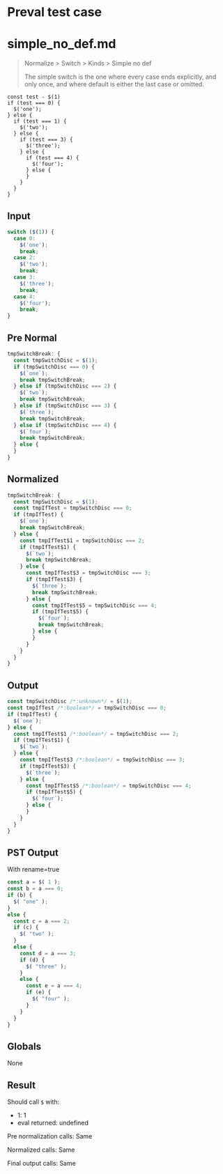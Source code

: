 # Preval test case

# simple_no_def.md

> Normalize > Switch > Kinds > Simple no def
>
> The simple switch is the one where every case ends explicitly, and only once, and where default is either the last case or omitted.

```
const test - $(1)
if (test === 0) {
  $('one');
} else {
  if (test === 1) {
    $('two');
  } else {
    if (test === 3) {
      $('three');
    } else {
      if (test === 4) {
        $('four');
      } else {
      }
    }
  }
}
```

## Input

`````js filename=intro
switch ($(1)) {
  case 0:
    $('one');
    break;
  case 2:
    $('two');
    break;
  case 3:
    $('three');
    break;
  case 4:
    $('four');
    break;
}
`````

## Pre Normal


`````js filename=intro
tmpSwitchBreak: {
  const tmpSwitchDisc = $(1);
  if (tmpSwitchDisc === 0) {
    $(`one`);
    break tmpSwitchBreak;
  } else if (tmpSwitchDisc === 2) {
    $(`two`);
    break tmpSwitchBreak;
  } else if (tmpSwitchDisc === 3) {
    $(`three`);
    break tmpSwitchBreak;
  } else if (tmpSwitchDisc === 4) {
    $(`four`);
    break tmpSwitchBreak;
  } else {
  }
}
`````

## Normalized


`````js filename=intro
tmpSwitchBreak: {
  const tmpSwitchDisc = $(1);
  const tmpIfTest = tmpSwitchDisc === 0;
  if (tmpIfTest) {
    $(`one`);
    break tmpSwitchBreak;
  } else {
    const tmpIfTest$1 = tmpSwitchDisc === 2;
    if (tmpIfTest$1) {
      $(`two`);
      break tmpSwitchBreak;
    } else {
      const tmpIfTest$3 = tmpSwitchDisc === 3;
      if (tmpIfTest$3) {
        $(`three`);
        break tmpSwitchBreak;
      } else {
        const tmpIfTest$5 = tmpSwitchDisc === 4;
        if (tmpIfTest$5) {
          $(`four`);
          break tmpSwitchBreak;
        } else {
        }
      }
    }
  }
}
`````

## Output


`````js filename=intro
const tmpSwitchDisc /*:unknown*/ = $(1);
const tmpIfTest /*:boolean*/ = tmpSwitchDisc === 0;
if (tmpIfTest) {
  $(`one`);
} else {
  const tmpIfTest$1 /*:boolean*/ = tmpSwitchDisc === 2;
  if (tmpIfTest$1) {
    $(`two`);
  } else {
    const tmpIfTest$3 /*:boolean*/ = tmpSwitchDisc === 3;
    if (tmpIfTest$3) {
      $(`three`);
    } else {
      const tmpIfTest$5 /*:boolean*/ = tmpSwitchDisc === 4;
      if (tmpIfTest$5) {
        $(`four`);
      } else {
      }
    }
  }
}
`````

## PST Output

With rename=true

`````js filename=intro
const a = $( 1 );
const b = a === 0;
if (b) {
  $( "one" );
}
else {
  const c = a === 2;
  if (c) {
    $( "two" );
  }
  else {
    const d = a === 3;
    if (d) {
      $( "three" );
    }
    else {
      const e = a === 4;
      if (e) {
        $( "four" );
      }
    }
  }
}
`````

## Globals

None

## Result

Should call `$` with:
 - 1: 1
 - eval returned: undefined

Pre normalization calls: Same

Normalized calls: Same

Final output calls: Same
